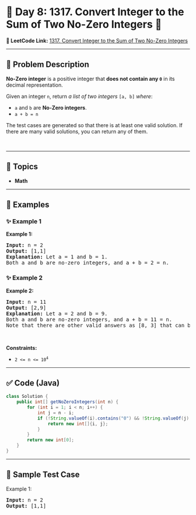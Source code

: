# 📌 Day 8: 1317. Convert Integer to the Sum of Two No-Zero Integers 🎯

**🔗 LeetCode Link:** [1317. Convert Integer to the Sum of Two No-Zero Integers](https://leetcode.com/problems/convert-integer-to-the-sum-of-two-no-zero-integers/)

---

## 🧩 Problem Description

<p><strong>No-Zero integer</strong> is a positive integer that <strong>does not contain any <code>0</code></strong> in its decimal representation.</p>

<p>Given an integer <code>n</code>, return <em>a list of two integers</em> <code>[a, b]</code> <em>where</em>:</p>

<ul>
	<li><code>a</code> and <code>b</code> are <strong>No-Zero integers</strong>.</li>
	<li><code>a + b = n</code></li>
</ul>

<p>The test cases are generated so that there is at least one valid solution. If there are many valid solutions, you can return any of them.</p>

<p>&nbsp;</p>
<p><strong class="example">

---

## 🧠 Topics

- Math
---

## 🧩 Examples

### ✨ Example 1

Example 1:</strong></p>

<pre>
<strong>Input:</strong> n = 2
<strong>Output:</strong> [1,1]
<strong>Explanation:</strong> Let a = 1 and b = 1.
Both a and b are no-zero integers, and a + b = 2 = n.
</pre>

<p><strong class="example">

### ✨ Example 2

Example 2:</strong></p>

<pre>
<strong>Input:</strong> n = 11
<strong>Output:</strong> [2,9]
<strong>Explanation:</strong> Let a = 2 and b = 9.
Both a and b are no-zero integers, and a + b = 11 = n.
Note that there are other valid answers as [8, 3] that can be accepted.
</pre>

<p>&nbsp;</p>
<p><strong>Constraints:</strong></p>

<ul>
	<li><code>2 &lt;= n &lt;= 10<sup>4</sup></code></li>
</ul>

---

## ✅ Code (Java)

```java
class Solution {
    public int[] getNoZeroIntegers(int n) {
        for (int i = 1; i < n; i++) {
            int j = n - i;
            if (!String.valueOf(i).contains("0") && !String.valueOf(j).contains("0")) {
                return new int[]{i, j};
            }
        }
        return new int[0];
    }
}
```

---

## 🧪 Sample Test Case


Example 1:</strong></p>

<pre>
<strong>Input:</strong> n = 2
<strong>Output:</strong> [1,1]
</pre>

<p><strong class="example">


